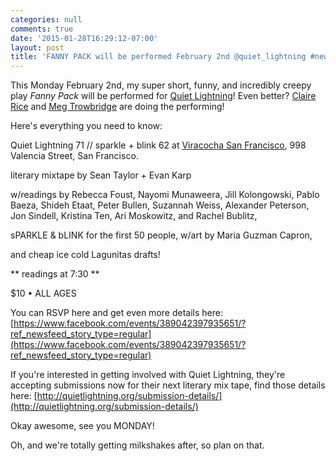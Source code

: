 ```yaml
---
categories: null
comments: true
date: '2015-01-28T16:29:12-07:00'
layout: post
title: 'FANNY PACK will be performed February 2nd @quiet_lightning #newplay'
---
```


This Monday February 2nd, my super short, funny, and incredibly creepy play *Fanny Pack* will be performed for [Quiet Lightning](http://quietlightning.org/)! Even better? [Claire Rice](http://claireannrice.blogspot.com/) and [Meg Trowbridge](https://twitter.com/thesinginwriter) are doing the performing!

Here's everything you need to know:

Quiet Lightning 71 // sparkle + blink 62 at [Viracocha San Francisco](https://www.google.com/maps/place/Viracocha+Llc/@37.757024,-122.421274,15z/data=!4m2!3m1!1s0x0:0x3bb3c51f373fdf2c), 998 Valencia Street, San Francisco.

literary mixtape by Sean Taylor + Evan Karp

w/readings by Rebecca Foust, Nayomi Munaweera, Jill Kolongowski, Pablo Baeza, Shideh Etaat, Peter Bullen, Suzannah Weiss, Alexander Peterson, Jon Sindell, Kristina Ten, Ari Moskowitz, and Rachel Bublitz,

sPARKLE & bLINK for the first 50 people, w/art by Maria Guzman Capron,

and cheap ice cold Lagunitas drafts!

** readings at 7:30 **

$10 • ALL AGES

You can RSVP here and get even more details here: [https://www.facebook.com/events/389042397935651/?ref_newsfeed_story_type=regular](https://www.facebook.com/events/389042397935651/?ref_newsfeed_story_type=regular)

If you're interested in getting involved with Quiet Lightning, they're accepting submissions now for their next literary mix tape, find those details here: [http://quietlightning.org/submission-details/](http://quietlightning.org/submission-details/)

Okay awesome, see you MONDAY!

Oh, and we're totally getting milkshakes after, so plan on that.